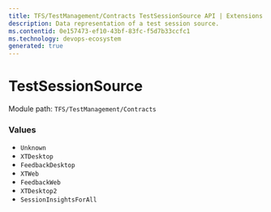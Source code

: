 ```yaml
---
title: TFS/TestManagement/Contracts TestSessionSource API | Extensions for Azure DevOps Services
description: Data representation of a test session source.
ms.contentid: 0e157473-ef10-43bf-83fc-f5d7b33ccfc1
ms.technology: devops-ecosystem
generated: true
---
```


# TestSessionSource

Module path: `TFS/TestManagement/Contracts`

### Values

- `Unknown`
- `XTDesktop`
- `FeedbackDesktop`
- `XTWeb`
- `FeedbackWeb`
- `XTDesktop2`
- `SessionInsightsForAll`
